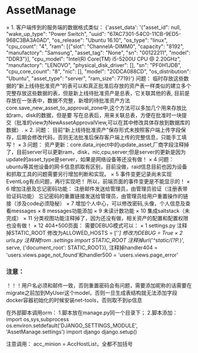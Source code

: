 # AssetManage
× 1. 客户端传到的服务端的数据格式类似：
{'asset_data': '{"asset_id": null, "wake_up_type": "Power Switch", "uuid": "67AC7301-54C0-11CB-9ED5-968C3BA3A0AD", "os_release": "Ubuntu 16.10", "os_type": "linux", "cpu_count": "4", "ram": [{"slot": "ChannelA-DIMM0", "capacity": "8192", "manufactory": "Samsung", "asset_tag": "None", "sn": "00122211", "model": "DDR3"}], "cpu_model": "Intel(R) Core(TM) i5-5200U CPU @ 2.20GHz", "manufactory": "LENOVO", "physical_disk_driver": [], "sn": "PF0H1JDB", "cpu_core_count": "8", "nic": [], "model": "20DCA088CD", "os_distribution": "Ubuntu", "asset_type": "server", "ram_size": 7719}'}
问题：
临时存放这些数据的“新上线待批准资产”的表可以和真正批准后存放的资产表一样类似的建立多个完整存放这些数据的表，但是新上线待批准资产是总表，它关联其他的表,
目前是存放在一张表中，数据不完整，新增的待批准资产方法core.save_new_asset_to_approval_zone中,这个方法可以多加几个用来存放比如ram，disk的数据，但是要
写在总表后，用来关联总表，方便在批准时一块提交（批准的view为NewAssetApprovalView,可以在其中修改具体存放到数据库的数据）.
× 2. 问题：
目前“新上线待批准资产”保存形式未按照客户端上传字段保存，后期会修改代码，否则无法批准后保存客户端上传的完整信息，只能手工填写！
× 3 问题：
资产更新：core.data_inject中的update_asset,厂商字段注释掉了，目前server可以更新ram，disk，nic,cpu,server;但是server的更新是因为update的asset_type是server，如果是网络设备等还没有做！
× 4 问题：
ubuntu等其他设备的网卡信息抓取有区别，目前没做，raid信息目前也因为设备和抓取工具的问题需要另行增加判断和实现。
× 5 事件变更记录尚未实现
EventLog有点问题，再行实现吧！
所以，前端页面的事件变更是不能显示的！
× 6 增加注册及忘记密码功能：
注册邮件发送给管理员，由管理员验证（注册表带验证码功能）
忘记密码的重置链接发送给管理员，由管理员给用户重置操作的链接（涉及code必须隐秘）
× 7 增加个人中心，可以修改密码,头像，个人信息及查看messages
× 8 messages功能添加
× 9 未读计数功能
× 10 集成saltstack（未完成）
× 11 分类视图功能注释掉了，因为还没有做，相关资产的配置和配置权限也没有做！
× 12 404+500页面：
    需要DEBUG模式可以：
        × 1 settings.py
            注释掉STATIC_ROOT
            修改为ALLOWED_HOSTS = ['*']
            修改为DEBUG = True
        × 2 urls.py
            注释掉from .settings import STATIC_ROOT
            注释掉url('^static/(?P<path>.*)', serve, {'document_root': STATIC_ROOT}),
            注释掉handler404 = 'users.views.page_not_found'和handler500 = 'users.views.page_error'




### 注意：
！！！用户名必须和邮件一致，否则重置密码会有问题，需要添加昵称的话需要在migrate之前加到MyUser这个model，否则一旦生成表结构就无法添加字段
docker容器初始化的时候安装net-tools，否则取不到ip信息

在外部脚本调用orm：
1.脚本放在manage.py同一个目录下；
2.脚本添加：
import os,sys,subprocess
os.environ.setdefault('DJANGO_SETTINGS_MODULE', 'AssetManage.settings')
import django
django.setup()

注意调用：
acc_minion = AccHostList，全都不加括号